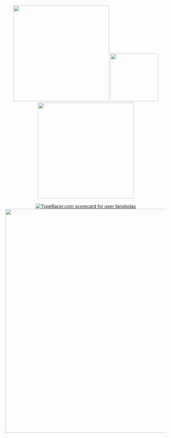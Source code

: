 ### <div align="center"> <img src="https://64.media.tumblr.com/7ebfbbff45c8db5083b2db218f8a13cc/ffef7e8029b7971b-37/s250x400/339552c99b9afa2f23841c7ec097740e1cba8eab.gifv" width="300"> <img src="https://64.media.tumblr.com/2220d5fdb1f84ecad00ee320afe33962/fcf30a7d52b1c113-6d/s100x200/77973073342760216a27a39b50c9470b7083c86f.gifv" width="150">  <img src="https://64.media.tumblr.com/0b07f7e686748319f8c2ec135851d67c/ddb75fe1265919cb-65/s250x400/4996505c492a00628315ec4e380d86a884f50ece.gifv" width="300"> </div>


  <!--
<div align="center">
  <img src="https://64.media.tumblr.com/976af9e0e299bbc1a4d66be839694ae9/5f5db224a7ccd749-af/s400x600/51c616e7bb19c517fe03f23b89802fbd8bd5e4ed.gifv">
  <img src="https://64.media.tumblr.com/976af9e0e299bbc1a4d66be839694ae9/5f5db224a7ccd749-af/s400x600/51c616e7bb19c517fe03f23b89802fbd8bd5e4ed.gifv">
  -->
  
  <!--
  <img src="https://64.media.tumblr.com/82a1de5b6dd3b51bd6ff7f472211db17/b907589d2815b212-55/s640x960/7f879d532471eba19856dd587d51e0d0a5f2d741.gifv">
  ![alt text](https://64.media.tumblr.com/976af9e0e299bbc1a4d66be839694ae9/5f5db224a7ccd749-af/s400x600/51c616e7bb19c517fe03f23b89802fbd8bd5e4ed.gifv) 
  ![alt text](https://64.media.tumblr.com/976af9e0e299bbc1a4d66be839694ae9/5f5db224a7ccd749-af/s400x600/51c616e7bb19c517fe03f23b89802fbd8bd5e4ed.gifv) Corazones azules
  ![alt text](https://64.media.tumblr.com/82a1de5b6dd3b51bd6ff7f472211db17/b907589d2815b212-55/s640x960/7f879d532471eba19856dd587d51e0d0a5f2d741.gifv) 
  ![alt text](https://64.media.tumblr.com/160be8ff70c9307fee63e88462eac1d5/aa31ac07a4e473fa-a2/s500x750/22f570f8eec9d542c0b63b9bf61f6c61a5b52956.gifv)
  ![alt text](https://64.media.tumblr.com/ccd37b36e57bf4afb6cf11591a243415/09dab327e86153b4-1c/s500x750/4b947295bd5d4cff38fd58bd0ba31470c837f7c9.gifv)
  ![alt text](https://64.media.tumblr.com/ccd37b36e57bf4afb6cf11591a243415/09dab327e86153b4-1c/s500x750/4b947295bd5d4cff38fd58bd0ba31470c837f7c9.gifv)
  <img src="https://64.media.tumblr.com/5845d6fb49c1ca738a051caa925a9e79/fd250c5745ab9525-04/s250x400/07a4a3bcac650f5799de4a7af3163e0a17ca48a0.gifv">
  -->
</div>

<!-- ![alt text](https://64.media.tumblr.com/4f96533ec8ce8d71ffe260c6a38f8e57/372fb4ade1723d58-94/s2048x3072/da6231d3786bca47594228eb08c2418387cd724e.pnj) -->

  <!-- <img src="https://64.media.tumblr.com/9c2ef15c126dc1fc1ab1db548a8ee803/05a796fda372b471-db/s250x400/dd9c831976cf0b8a1ed97d277601b29506718d00.gifv" width="200">
   <img src="https://64.media.tumblr.com/4887e84b780bdfef6da8c19e8e9cbedf/e680a99714cb44e7-a7/s100x200/e9f40332f77d9b2bfc556e0de9421caf55ff6a32.gifv"> 
   <img src="https://64.media.tumblr.com/bbf64ff6b6e45e5b9685a3371665618b/42dbc5f8f187cb8c-46/s1280x1920/eac11372a9f506db44e5ee27665645ecd97f7651.gifv">
   <img src="https://64.media.tumblr.com/ed6eccbb68c104a98230f8306cd85ca0/f5e833f9dcf56cac-4d/s100x200/0c64329f197964c932fcf29076eeefb1e4e91f20.gifv">
  <img src="https://64.media.tumblr.com/084100575af75b7726a5d8ef641774da/817b740b83129a0a-f0/s100x200/43f78d9ff62c6f9476dcaf5677b698f50299ec8f.gifv">
  <img src="https://64.media.tumblr.com/076ab4194d5d09881bcb03bde533f7bf/cefa63b1b6a16a03-73/s250x400/c4a977ac952658afc0caf567891ef7b833a83dc2.gifv">
   <img src=""> -->
<div align="center">
   <a href="https://data.typeracer.com/pit/profile?user=fanybolas&ref=badge" target="_top"><img src="https://data.typeracer.com/misc/badge?user=fanybolas" border="0" alt="TypeRacer.com scorecard for user fanybolas"/></a>
  <img src="https://64.media.tumblr.com/2642a1345d49a1cb30c7d983e0b33e5f/f9f725a077bae611-a6/s1280x1920/5f44b652867a1298ace4beac19a9a0c57868c613.gifv" width="700">
</div>

 
<!--
<div align="center">
  <img src="https://64.media.tumblr.com/7ed0d0793dcf3829dbf6ef54bdacd596/082497a4202676db-1c/s75x75_c1/b7f36355f5901b05df1f37ecd43b31847a83ecb4.gifv">
  <img src="https://64.media.tumblr.com/e4dc7c7619229eb531aee6031e49e5bf/46aa0f91c599f5b5-93/s75x75_c1/a84495a8180145b7de97e7ef74bebcf2461eed33.gifv">
  <img src="https://64.media.tumblr.com/e35212d429dde25711e1a9d90cefbb52/00cb86a729bb03b3-dd/s75x75_c1/3a9f5577fc75a39f315c1db901d1bce23adbcd7e.gifv">
  <img src="https://64.media.tumblr.com/36af674357abf9681adcccb7b4e6a234/00cb86a729bb03b3-e4/s75x75_c1/f420afd07bfb9c3035e72427eb338666f40b0c7f.gifv">
  <img src="https://64.media.tumblr.com/40d16c29cbed6d77e7a0b9ea794c1901/d9f9627d74995454-3c/s75x75_c1/ed2b6b85058e26bc4e78c846318716ecabd4410d.gifv">
  <img src="https://64.media.tumblr.com/5759c1710a6e9166df6b5ff74fcf0384/d9f9627d74995454-3e/s75x75_c1/a0d464bccd7c699944ed82c52c6072494dea7661.gifv">
  <img src="https://64.media.tumblr.com/23a797bbabeef7ed2276f93f78a0267b/bdbbf3489b406cb1-d6/s75x75_c1/b4acabc7f726ec2b0493da31bf3c417dbb1b86bf.webp">
  <img src="https://64.media.tumblr.com/37c97a7d7fb627213263bd84f102cb2f/9ee3db4b81776661-9e/s75x75_c1/6f5f9ac2abd20bc451673f674210f737288e04ff.gifv">
  <img src="https://64.media.tumblr.com/349a57e2c1dbfd773b5159444fded553/78a4b8991669a596-03/s75x75_c1/ad05921cdea6b339cb3361c653011878d76499a0.gifv">
  <img src="https://64.media.tumblr.com/6a5894524405f857e9f4d548a581009f/363de16c3ddc636a-6e/s75x75_c1/19ef46d08052afdf2a0d47d3ba9bed38c97d3976.gifv">
  <img src="https://64.media.tumblr.com/ddcf3cb249ff1831f720f1becd5de946/1e9ba0e90a2a12e6-85/s75x75_c1/0ce8ec420051c5fee6fbd5bbad8cdd7b44e7a448.gifv">
    <img src="https://64.media.tumblr.com/6c99e42e3f2daf529217a91e05a90f36/4d0027effef25ce6-54/s75x75_c1/ee02e3554ce99ca91721ccfde6d8df4abf2d2a61.gifv">
    <img src="https://64.media.tumblr.com/4231e1f33bce85c1bfe18fc5e6b0ffc1/4d0027effef25ce6-f6/s75x75_c1/d586030f89dc774d3e62502387769010a6cffc2b.gifv">
    <img src="https://64.media.tumblr.com/e784ef82a67cf726d2639594fced89ce/ebe4f7a1f57f38e8-60/s75x75_c1/40c832854b84d74aa49701ff18e15392ac155382.gifv">
    <img src="https://64.media.tumblr.com/b1d7f035a201b19b388494d54624f7d1/807566d5765ca1c6-fb/s75x75_c1/1a754e00bd3bb0aeeb1b7b33b6c467535af547ec.gifv">
    <img src="https://64.media.tumblr.com/ae78ab24225f37eb1ce49068ebff6a71/2ec35c7aad907bb5-0f/s75x75_c1/be3f31f53474f01feef5ef7fe01f6d831c76ecd9.gifv">
    <img src="https://64.media.tumblr.com/f669f1a29fdf2ef4db24c9aeb6b08b11/0ff874333561d5e2-1a/s75x75_c1/481154a7ad5a2bd079bb87dfd50da379dee62f61.gifv">
    <img src="https://64.media.tumblr.com/a9c20f09c8da68185c9b0e0cb584a19e/0d3ae9d54e1e9bde-e7/s75x75_c1/61c3b5e05d8516a510517d3452bede2d538d8f14.gifv">
    <img src="https://64.media.tumblr.com/b57298f9990a8c3807d088d767e7d6ae/227ca944526be4dc-d8/s75x75_c1/7c8ef01f3b0e5790ae2f733ec404e3d3b06eb8d2.webp">
    <img src="https://64.media.tumblr.com/05d5c2d5eb6764f9d0f80a073ff20a91/eb7088c9bc9a98b3-58/s75x75_c1/b976ef5411335c0f514e95ad562e0b124290ca6e.gifv">
    <img src="https://64.media.tumblr.com/62a881b84caeae153d62753d47f500ae/eb7088c9bc9a98b3-f1/s75x75_c1/8cf446a667d4d1b418dfc2e341ac647466693e44.gifv">
    <img src="https://64.media.tumblr.com/d8d4ea65be6950548f6751ec88a49345/612c9d510352e8b8-c5/s75x75_c1/aa4c5bc559d7a08d136af33682906fb65e9f2a41.gifv">
  <img src="https://64.media.tumblr.com/ea10ef918af754264c5a36a5e60d14c0/082497a4202676db-1f/s75x75_c1/283ff08180553239fb9da44bb8a9f39426c19914.gifv"> 
</div>
-->

